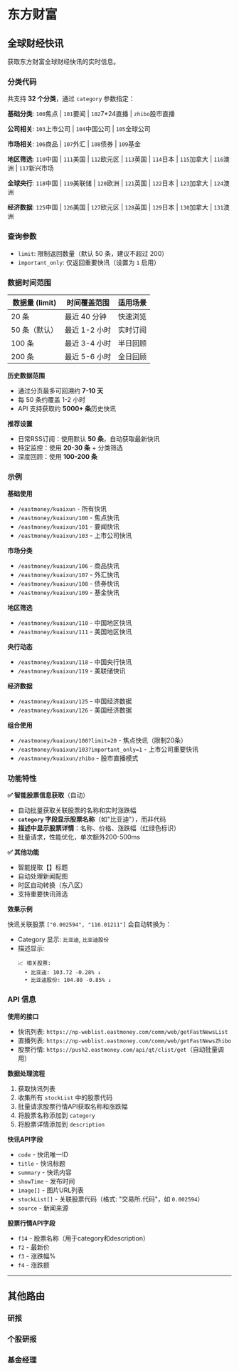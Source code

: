 # 东方财富

## 全球财经快讯

<Route author="" path="/eastmoney/kuaixun/:category?" example="/eastmoney/kuaixun" :paramsDesc="['分类，可选，留空为全部快讯']" />

获取东方财富全球财经快讯的实时信息。

### 分类代码

共支持 **32 个分类**，通过 `category` 参数指定：

**基础分类**: `100`焦点 | `101`要闻 | `102`7\*24直播 | `zhibo`股市直播

**公司相关**: `103`上市公司 | `104`中国公司 | `105`全球公司

**市场相关**: `106`商品 | `107`外汇 | `108`债券 | `109`基金

**地区筛选**: `110`中国 | `111`美国 | `112`欧元区 | `113`英国 | `114`日本 | `115`加拿大 | `116`澳洲 | `117`新兴市场

**全球央行**: `118`中国 | `119`美联储 | `120`欧洲 | `121`英国 | `122`日本 | `123`加拿大 | `124`澳洲

**经济数据**: `125`中国 | `126`美国 | `127`欧元区 | `128`英国 | `129`日本 | `130`加拿大 | `131`澳洲

### 查询参数

- `limit`: 限制返回数量（默认 50 条，建议不超过 200）
- `important_only`: 仅返回重要快讯（设置为 `1` 启用）

### 数据时间范围

| 数据量 (limit) | 时间覆盖范围  | 适用场景 |
| -------------- | ------------- | -------- |
| 20 条          | 最近 40 分钟  | 快速浏览 |
| 50 条（默认）  | 最近 1-2 小时 | 实时订阅 |
| 100 条         | 最近 3-4 小时 | 半日回顾 |
| 200 条         | 最近 5-6 小时 | 全日回顾 |

**历史数据范围**

- 通过分页最多可回溯约 **7-10 天**
- 每 50 条约覆盖 1-2 小时
- API 支持获取约 **5000+ 条**历史快讯

**推荐设置**

- 日常RSS订阅：使用默认 **50 条**，自动获取最新快讯
- 特定监控：使用 **20-30 条** + 分类筛选
- 深度回顾：使用 **100-200 条**

### 示例

**基础使用**

- `/eastmoney/kuaixun` - 所有快讯
- `/eastmoney/kuaixun/100` - 焦点快讯
- `/eastmoney/kuaixun/101` - 要闻快讯
- `/eastmoney/kuaixun/103` - 上市公司快讯

**市场分类**

- `/eastmoney/kuaixun/106` - 商品快讯
- `/eastmoney/kuaixun/107` - 外汇快讯
- `/eastmoney/kuaixun/108` - 债券快讯
- `/eastmoney/kuaixun/109` - 基金快讯

**地区筛选**

- `/eastmoney/kuaixun/110` - 中国地区快讯
- `/eastmoney/kuaixun/111` - 美国地区快讯

**央行动态**

- `/eastmoney/kuaixun/118` - 中国央行快讯
- `/eastmoney/kuaixun/119` - 美联储快讯

**经济数据**

- `/eastmoney/kuaixun/125` - 中国经济数据
- `/eastmoney/kuaixun/126` - 美国经济数据

**组合使用**

- `/eastmoney/kuaixun/100?limit=20` - 焦点快讯（限制20条）
- `/eastmoney/kuaixun/103?important_only=1` - 上市公司重要快讯
- `/eastmoney/kuaixun/zhibo` - 股市直播模式

### 功能特性

**✅ 智能股票信息获取**（自动）

- 自动批量获取关联股票的名称和实时涨跌幅
- **`category` 字段显示股票名称**（如"比亚迪"），而非代码
- **描述中显示股票详情**：名称、价格、涨跌幅（红绿色标识）
- 批量请求，性能优化，单次额外200-500ms

**✅ 其他功能**

- 智能提取【】标题
- 自动处理新闻配图
- 时区自动转换（东八区）
- 支持重要快讯筛选

**效果示例**

快讯关联股票 `["0.002594", "116.01211"]` 会自动转换为：

- Category 显示: `比亚迪`, `比亚迪股份`
- 描述显示:
    ```
    📈 相关股票:
      • 比亚迪: 103.72 -0.28% ↓
      • 比亚迪股份: 104.80 -0.85% ↓
    ```

### API 信息

**使用的接口**

- 快讯列表: `https://np-weblist.eastmoney.com/comm/web/getFastNewsList`
- 直播列表: `https://np-weblist.eastmoney.com/comm/web/getFastNewsZhibo`
- 股票行情: `https://push2.eastmoney.com/api/qt/clist/get`（自动批量调用）

**数据处理流程**

1. 获取快讯列表
2. 收集所有 `stockList` 中的股票代码
3. 批量请求股票行情API获取名称和涨跌幅
4. 将股票名称添加到 `category`
5. 将股票详情添加到 `description`

**快讯API字段**

- `code` - 快讯唯一ID
- `title` - 快讯标题
- `summary` - 快讯内容
- `showTime` - 发布时间
- `image[]` - 图片URL列表
- `stockList[]` - 关联股票代码（格式: "交易所.代码"，如 `0.002594`）
- `source` - 新闻来源

**股票行情API字段**

- `f14` - 股票名称（用于category和description）
- `f2` - 最新价
- `f3` - 涨跌幅%
- `f4` - 涨跌额

---

## 其他路由

### 研报

<Route author="nczitzk" path="/eastmoney/report/:category?" example="/eastmoney/report" :paramsDesc="['分类，见下表，默认为全部']" />

### 个股研报

<Route author="nczitzk" path="/eastmoney/report/:symbol" example="/eastmoney/report/000001" :paramsDesc="['股票代码']" />

### 基金经理

<Route author="nczitzk" path="/eastmoney/ttjj/user/:id" example="/eastmoney/ttjj/user/80000001" :paramsDesc="['基金经理 ID，可在基金经理页面 URL 中找到']" />
